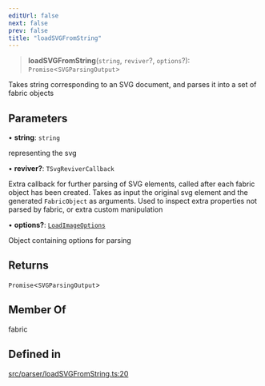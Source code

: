 ```yaml
---
editUrl: false
next: false
prev: false
title: "loadSVGFromString"
---
```


> **loadSVGFromString**(`string`, `reviver`?, `options`?): `Promise`\<`SVGParsingOutput`\>

Takes string corresponding to an SVG document, and parses it into a set of fabric objects

## Parameters

• **string**: `string`

representing the svg

• **reviver?**: `TSvgReviverCallback`

Extra callback for further parsing of SVG elements, called after each fabric object has been created.
Takes as input the original svg element and the generated `FabricObject` as arguments. Used to inspect extra properties not parsed by fabric,
or extra custom manipulation

• **options?**: [`LoadImageOptions`](/api/namespaces/util/type-aliases/loadimageoptions/)

Object containing options for parsing

## Returns

`Promise`\<`SVGParsingOutput`\>

## Member Of

fabric

## Defined in

[src/parser/loadSVGFromString.ts:20](https://github.com/fabricjs/fabric.js/blob/c093e29e73123dafcfa091ff4d5e04e690bb796e/src/parser/loadSVGFromString.ts#L20)

